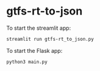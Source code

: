 # gtfs-rt-to-json
To start the streamlit app:
```bash
streamlit run gtfs-rt_to_json.py
```

To start the Flask app:
```bash
python3 main.py
```

